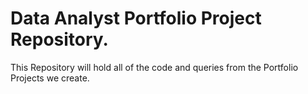 # Data Analyst Portfolio Project Repository.
This Repository will hold all of the code and queries from the Portfolio Projects we create.
